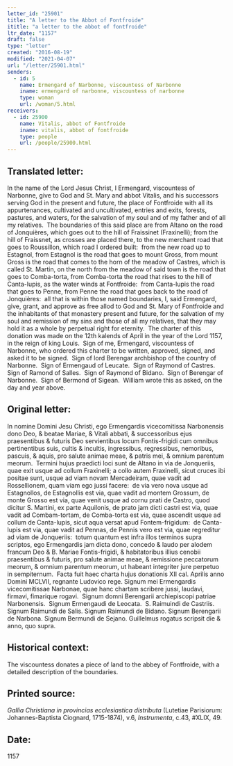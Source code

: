 ```yaml
---
letter_id: "25901"
title: "A letter to the Abbot of Fontfroide"
ititle: "a letter to the abbot of fontfroide"
ltr_date: "1157"
draft: false
type: "letter"
created: "2016-08-19"
modified: "2021-04-07"
url: "/letter/25901.html"
senders:
  - id: 5
    name: Ermengard of Narbonne, viscountess of Narbonne
    iname: ermengard of narbonne, viscountess of narbonne
    type: woman
    url: /woman/5.html
receivers:
  - id: 25900
    name: Vitalis, abbot of Fontfroide
    iname: vitalis, abbot of fontfroide
    type: people
    url: /people/25900.html
---
```

<h2> Translated letter:</h2><p>In the name of the Lord Jesus Christ, I Ermengard, viscountess of Narbonne, give to God and St. Mary and abbot Vitalis, and his successors serving God in the present and future, the place of Fontfroide with all its appurtenances, cultivated and uncultivated, entries and exits, forests, pastures, and waters, for the salvation of my soul and of my father and of all my relatives.&nbsp; The boundaries of this said place are from Altano on the road of Jonquières, which goes out to the hill of Fraissinet (Fraxinelli); from the hill of Fraissnet, as crosses are placed there, to the new merchant road that goes to Roussillon, which road I ordered built:&nbsp; from the new road up to Estagnol, from Estagnol is the road that goes to mount Gross, from mount Gross is the road that comes to the horn of the meadow of Castres, which is called St. Martin, on the north from the meadow of said town is the road that goes to Comba-torta, from Comba-torta the road that rises to the hill of Canta-lupis, as the water winds at Fontfroide:&nbsp; from Canta-lupis the road that goes to Penne, from Penne the road that goes back to the road of Jonquières:&nbsp; all that is within those named boundaries, I, said Ermengard, give, grant, and approve as free allod to God and St. Mary of Fontfroide and the inhabitants of that monastery present and future, for the salvation of my soul and remission of my sins and those of all my relatives, that they may hold it as a whole by perpetual right for eternity.&nbsp; The charter of this donation was made on the 12th kalends of April in the year of the Lord 1157, in the reign of king Louis.&nbsp; Sign of me, Ermengard, viscountess of Narbonne, who ordered this charter to be written, approved, signed, and asked it to be signed.&nbsp; Sign of lord Berengar archbishop of the country of Narbonne.&nbsp; Sign of Ermengaud of Leucate.&nbsp; Sign of Raymond of Castres.&nbsp; Sign of Ramond of Salles.&nbsp; Sign of Raymond of Bidano.&nbsp; Sign of Berengar of Narbonne.&nbsp; Sign of Bermond of Sigean.&nbsp; William wrote this as asked, on the day and year above.</p><h2 class="mt-4"> Original letter:</h2><p>In nomine Domini Jesu Christi, ego Ermengardis vicecomitissa Narbonensis dono Deo, &amp; beatae Mariae, &amp; Vitali abbati, &amp; successoribus ejus praesentibus &amp; futuris Deo servientibus locum Fontis-frigidi cum omnibus pertinentibus suis, cultis &amp; incultis, ingressibus, regressibus, nemoribus, pascuis, &amp; aquis, pro salute animae meae, &amp; patris mei, &amp; omnium parentum meorum.&nbsp; Termini hujus praedicti loci sunt de Altano in via de Jonqueriis, quae exit usque ad collum Fraxinelli; a collo autem Fraxinelli, sicut cruces ibi positae sunt, usque ad viam novam Mercadeiram, quae vadit ad Rossellionem, quam viam ego jussi facere:&nbsp; de via vero nova usque ad Estagnollos, de Estagnollis est via, quae vadit ad montem Grossum, de monte Grosso est via, quae venit usque ad cornu prati de Castro, quod dicitur S. Martini, ex parte Aquilonis, de prato jam dicti castri est via, quae vadit ad Combam-tortam, de Comba-torta est via, quae ascendit usque ad collum de Canta-lupis, sicut aqua versat apud Fontem-frigidum:&nbsp; de Canta-lupis est via, quae vadit ad Pennas, de Pennis vero est via, quae regreditur ad viam de Jonqueriis:&nbsp; totum quantum est infra illos terminos supra scriptos, ego Ermengardis jam dicta dono, concedo &amp; laudo per alodem francum Deo &amp; B. Mariae Fontis-frigidi, &amp; habitatoribus illius cenobii praesentibus &amp; futuris, pro salute animae meae, &amp; remissione peccatorum meorum, &amp; omnium parentum meorum, ut habeant integriter jure perpetuo in sempiternum.&nbsp; Facta fuit haec charta hujus donationis XII cal. Aprilis anno Domini MCLVII, regnante Ludovico rege. Signum mei Ermengardis vicecomitissae Narbonae, quae hanc chartam scribere jussi, laudavi, firmavi, fimarique rogavi.&nbsp; Signum domni Berengarii archiepiscopi patriae Narbonensis.&nbsp; Signum Ermengaudi de Leocata.&nbsp; S. Raimuindi de Castriis. Signum Raimundi de Salis. Signum Raimundi de Bidano. Signum Berengarii de Narbona. Signum Bermundi de Sejano. Guillelmus rogatus scripsit die &amp; anno, quo supra.</p><h2 class="mt-4"> Historical context:</h2><p>The viscountess donates a piece of land to the abbey of Fontfroide, with a detailed description of the boundaries.</p><h2 class="mt-4"> Printed source:</h2><p><i>Gallia Christiana in provincias ecclesiastica distributa</i> (Lutetiae Parisiorum:&nbsp; Johannes-Baptista Ciognard, 1715-1874), v.6, <em>Instrumenta</em>, c.43, #XLIX, 49.</p><h2 class="mt-4"> Date:</h2>1157